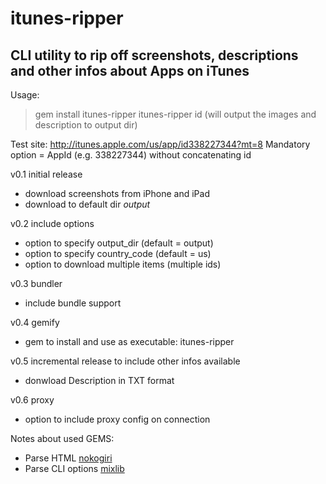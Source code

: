 itunes-ripper
=============

CLI utility to rip off screenshots, descriptions and other infos about Apps on iTunes
-------------------------------------------------------------------------------------

Usage:
> gem install itunes-ripper
> itunes-ripper id (will output the images and description to output dir)

Test site: http://itunes.apple.com/us/app/id338227344?mt=8
Mandatory option = AppId (e.g. 338227344) without concatenating id

v0.1 initial release
* download screenshots from iPhone and iPad
* download to default dir _output_

v0.2 include options
* option to specify output_dir (default = output)
* option to specify country_code (default = us)
* option to download multiple items (multiple ids)

v0.3 bundler
* include bundle support

v0.4 gemify
* gem to install and use as executable: itunes-ripper

v0.5 incremental release to include other infos available
* donwload Description in TXT format

v0.6 proxy
* option to include proxy config on connection
 
Notes about used GEMS:
* Parse HTML [nokogiri](http://nokogiri.org)
* Parse CLI options [mixlib](https://github.com/opscode/mixlib-cli)

<!-- other refs 
* Http clients Rest-client? HttpParty? Mechanize?
* Web Content Scrappers? [toolbox](https://www.ruby-toolbox.com/categories/Web_Content_Scrapers)
-->
<!-- [hpricot][https://github.com/hpricot/hpricot/]
[httpparty][https://github.com/jnunemaker/httparty]
[restclient][https://github.com/archiloque/rest-client]
[wombat][https://github.com/felipecsl/wombat]
[scrubyt][https://github.com/scrubber/scrubyt] -->
